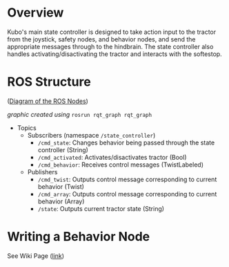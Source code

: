 # Overview
Kubo's main state controller is designed to take action input to the tractor from the joystick, safety nodes, and behavior nodes, and send the appropriate messages through to the hindbrain. The state controller also handles activating/disactivating the tractor and interacts with the softestop.

# ROS Structure
([Diagram of the ROS Nodes](https://photos.app.goo.gl/ZgS1Ykb9EHDQ4bWTA))

_graphic created using_ `rosrun rqt_graph rqt_graph`

- Topics
  - Subscribers (namespace `/state_controller`)
    - `/cmd_state`: Changes behavior being passed through the state controller (String)
    - `/cmd_activated`: Activates/disactivates tractor (Bool)
    - `/cmd_behavior`: Receives control messages (TwistLabeled)
  - Publishers
    - `/cmd_twist`: Outputs control message corresponding to current behavior (Twist)
    - `/cmd_array`: Outputs control message corresponding to current behavior (Array)
    - `/state`: Outputs current tractor state (String)

# Writing a Behavior Node
See Wiki Page ([link](https://github.com/olinrobotics/state_controller/wiki/Tutorial:WritingBehaviorNode(Cpp)))
